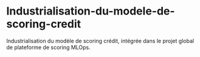 # Industrialisation-du-modele-de-scoring-credit
Industrialisation du modèle de scoring crédit, intégrée dans le projet global de plateforme de scoring MLOps.
